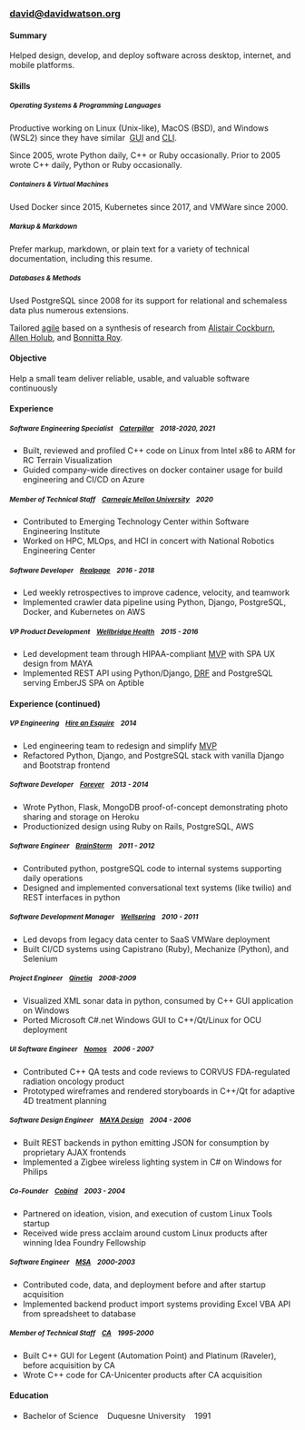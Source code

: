 
### <div style="margin-top: 0">[david@davidwatson.org](mailto:david@davidwatson.org) <small>[<i class="fa-brands fa-github" style="font-style: normal;"></i>](https://github.com/davidthewatson) [<i class="fa-brands fa-linkedin" style="font-style: normal;"></i>](https://www.linkedin.com/in/davidthewatson/) [<i class="fa-brands fa-stack-overflow" style="font-style: normal;"></i>](https://stackoverflow.com/users/173308/david-watson)
</small></div>

#### Summary  

Helped design, develop, and deploy software across desktop, internet, and mobile platforms.

#### Skills

##### <small><em>Operating Systems & Programming Languages</em></small>

Productive working on Linux (Unix-like), MacOS (BSD), and Windows (WSL2) since they have similar&nbsp;&nbsp;[GUI](https://en.wikipedia.org/wiki/Tiling_window_manager) and [CLI](https://en.wikipedia.org/wiki/In_the_Beginning..._Was_the_Command_Line#:~:text=Was%20the%20Command%20Line%20is,%2C%20ISBN%20978%2D0380815937).

Since 2005, wrote Python daily, C++ or Ruby occasionally. Prior to 2005 wrote C++ daily, Python or Ruby occasionally.

##### <small><em> Containers & Virtual Machines</em></small>

Used Docker since 2015, Kubernetes since 2017, and VMWare since 2000. 

##### <small><em> Markup & Markdown</em></small>

Prefer markup, markdown, or plain text for a variety of technical documentation, including this resume.

##### <small><em> Databases & Methods</em></small>

Used PostgreSQL since 2008 for its support for relational and schemaless data plus numerous extensions.

Tailored [agile](http://agilemanifesto.org/principles.html) based on a synthesis of research from [Alistair Cockburn](https://www.projectsmart.co.uk/lifecycle-and-methodology/7-properties-of-highly-successful-projects-from-crystal-clear.php), [Allen Holub](https://holub.com/heuristics/), and [Bonnitta Roy](https://medium.com/agile-sensemaking/why-sensemaking-will-save-agile-e1ad99b4805a).

#### Objective

Help a small team deliver reliable, usable, and valuable software continuously

#### Experience

##### <small><em> Software Engineering Specialist&nbsp;&nbsp;&nbsp;&nbsp;[Caterpillar](https://www.cat.com/enUS.html)&nbsp;&nbsp;&nbsp;&nbsp;2018-2020, 2021 </em></small>
  * Built, reviewed and profiled C++ code on Linux from Intel x86 to ARM for RC Terrain Visualization
  * Guided company-wide directives on docker container usage for build engineering and CI/CD on Azure

##### <small><em> Member of Technical Staff&nbsp;&nbsp;&nbsp;&nbsp;[Carnegie Mellon University](https://www.cmu.edu/)&nbsp;&nbsp;&nbsp;&nbsp;2020 </em></small>
  * Contributed to Emerging Technology Center within Software Engineering Institute
  * Worked on HPC, MLOps, and HCI in concert with National Robotics Engineering Center

##### <small><em> Software Developer&nbsp;&nbsp;&nbsp;&nbsp;[Realpage](https://www.realpage.com/)&nbsp;&nbsp;&nbsp;&nbsp;2016 - 2018 </em></small>
  * Led weekly retrospectives to improve cadence, velocity, and teamwork
  * Implemented crawler data pipeline using Python, Django, PostgreSQL, Docker, and Kubernetes on AWS

##### <small><em> VP Product Development&nbsp;&nbsp;&nbsp;&nbsp;[Wellbridge Health](http://www.wellbridgehealth.com/)&nbsp;&nbsp;&nbsp;&nbsp;2015 - 2016 </em></small>
  * Led development team through HIPAA-compliant [MVP](https://en.wikipedia.org/wiki/Minimum_viable_product) with SPA UX design from MAYA
  * Implemented REST API using Python/Django, [DRF](https://www.django-rest-framework.org/) and PostgreSQL serving EmberJS SPA on Aptible 

<div id="hae"></div>

#### Experience (continued)
##### <small><em> VP Engineering&nbsp;&nbsp;&nbsp;&nbsp;[Hire an Esquire](https://hireanesquire.com/)&nbsp;&nbsp;&nbsp;&nbsp;2014 </em></small>
  * Led engineering team to redesign and simplify [MVP](https://en.wikipedia.org/wiki/Minimum_viable_product)  
  * Refactored Python, Django, and PostgreSQL stack with vanilla Django and Bootstrap frontend

##### <small><em> Software Developer&nbsp;&nbsp;&nbsp;&nbsp;[Forever](https://www.forever.com/)&nbsp;&nbsp;&nbsp;&nbsp;2013 - 2014 </em></small>
  * Wrote Python, Flask, MongoDB proof-of-concept demonstrating photo sharing and storage on Heroku
  * Productionized design using Ruby on Rails, PostgreSQL, AWS

##### <small><em> Software Engineer&nbsp;&nbsp;&nbsp;&nbsp;[BrainStorm](https://www.mindmatrix.net/)&nbsp;&nbsp;&nbsp;&nbsp;2011 - 2012 </em></small>
  * Contributed python, postgreSQL code to internal systems supporting daily operations
  * Designed and implemented conversational text systems (like twilio) and REST interfaces in python

##### <small><em> Software Development Manager&nbsp;&nbsp;&nbsp;&nbsp;[Wellspring](https://www.wellspring.com/)&nbsp;&nbsp;&nbsp;&nbsp;2010 - 2011 </em></small>
  * Led devops from legacy data center to SaaS VMWare deployment
  * Built CI/CD systems using Capistrano (Ruby), Mechanize (Python), and Selenium

##### <small><em> Project Engineer&nbsp;&nbsp;&nbsp;&nbsp;[Qinetiq](https://www.qinetiq.com/en/)&nbsp;&nbsp;&nbsp;&nbsp;2008-2009 </em></small>
  * Visualized XML sonar data in python, consumed by C++ GUI application on Windows 
  * Ported Microsoft C#.net Windows GUI to C++/Qt/Linux for OCU deployment

##### <small><em> UI Software Engineer&nbsp;&nbsp;&nbsp;&nbsp;[Nomos](http://www.nomos.com/)&nbsp;&nbsp;&nbsp;&nbsp;2006 - 2007 </em></small>
  * Contributed C++ QA tests and code reviews to CORVUS FDA-regulated radiation oncology product
  * Prototyped wireframes and rendered storyboards in C++/Qt for adaptive 4D treatment planning

##### <small><em> Software Design Engineer&nbsp;&nbsp;&nbsp;&nbsp;[MAYA Design](https://maya.com/)&nbsp;&nbsp;&nbsp;&nbsp;2004 - 2006 </em></small>
  * Built REST backends in python emitting JSON for consumption by proprietary AJAX frontends
  * Implemented a Zigbee wireless lighting system in C# on Windows for Philips

##### <small><em> Co-Founder&nbsp;&nbsp;&nbsp;&nbsp;[Cobind](https://no.wikipedia.org/wiki/CobindDesktop)&nbsp;&nbsp;&nbsp;&nbsp;2003 - 2004 </em></small>
  * Partnered on ideation, vision, and execution of custom Linux Tools startup
  * Received wide press acclaim around custom Linux products after winning Idea Foundry Fellowship

##### <small><em> Software Engineer&nbsp;&nbsp;&nbsp;&nbsp;[MSA](https://www.msa.com/)&nbsp;&nbsp;&nbsp;&nbsp;2000-2003 </em></small>
  * Contributed code, data, and deployment before and after startup acquisition
  * Implemented backend product import systems providing Excel VBA API from spreadsheet to database 

##### <small><em> Member of Technical Staff&nbsp;&nbsp;&nbsp;&nbsp;[CA](https://www.broadcom.com/company/news/financial-releases/2357930)&nbsp;&nbsp;&nbsp;&nbsp;1995-2000 </em></small>
  * Built C++ GUI for Legent (Automation Point) and Platinum (Raveler), before acquisition by CA 
  * Wrote C++ code for CA-Unicenter products after CA acquisition

#### Education

  * Bachelor of Science&nbsp;&nbsp;&nbsp;&nbsp;Duquesne University&nbsp;&nbsp;&nbsp;&nbsp;1991
